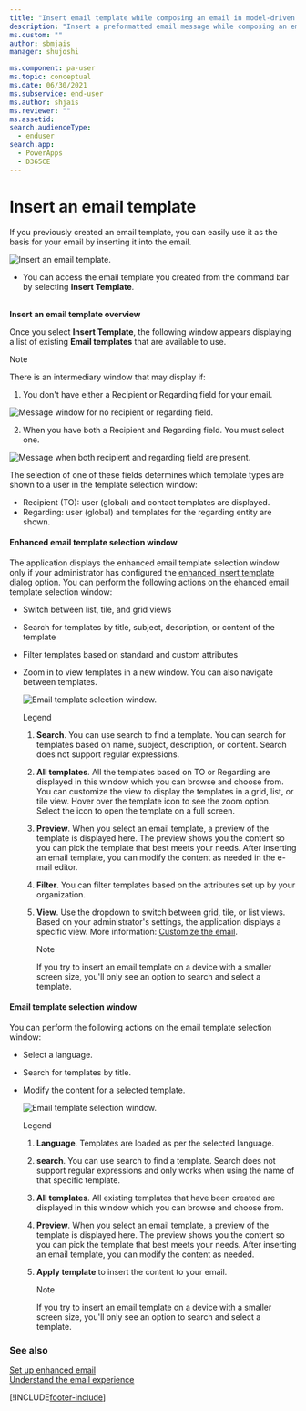 ```yaml
---
title: "Insert email template while composing an email in model-driven apps | MicrosoftDocs"
description: "Insert a preformatted email message while composing an email."
ms.custom: ""
author: sbmjais
manager: shujoshi

ms.component: pa-user
ms.topic: conceptual
ms.date: 06/30/2021
ms.subservice: end-user
ms.author: shjais
ms.reviewer: ""
ms.assetid: 
search.audienceType: 
  - enduser
search.app: 
  - PowerApps
  - D365CE
---
```



# Insert an email template

If you previously created an email template, you can easily use it as the basis for your email by inserting it into the email.

   ![Insert an email template.](media\email-how-to-insert-an-email-template-1a.png "How to insert an email template")

   - You can access the email template you created from the command bar by selecting **Insert Template**. <BR><BR>

**Insert an email template overview**  

Once you select **Insert Template**, the following window appears displaying a list of existing **Email templates** that are available to use.

> [!Note]
> There is an intermediary window that may display if:
> 1. You don't have either a Recipient or Regarding field for your email.
>
> ![Message window for no recipient or regarding field.](media\email-template-recipient.png "Message when missing recipient or regarding field")
>
> 2. When you have both a Recipient and Regarding field. You must select one.
>
> ![Message when both recipient and regarding field are present.](media\email-template-select-record.png "Message when both recipient and regarding fields are present")
>
> The selection of one of these fields determines which template types are shown to a user in the template selection window:
> - Recipient (TO): user (global) and contact templates are displayed.
> - Regarding: user (global) and templates for the regarding entity are shown.

#### Enhanced email template selection window

The application displays the enhanced email template selection window only if your administrator has configured the [enhanced insert template dialog](customize-insert-email-template.md) option. You can perform the following actions on the ehanced email template selection window:

 - Switch between list, tile, and grid views
 - Search for templates by title, subject, description, or content of the template  
 - Filter templates based on standard and custom attributes
 - Zoom in to view templates in a new window. You can also navigate between templates.

   ![Email template selection window.](media\email-templates.png "New Email template selection window")

   Legend
  
   1. **Search**. You can use search to find a template. You can search for templates based on name, subject, description, or content. Search does not support regular expressions.
   2. **All templates**. All the templates based on TO or Regarding are displayed in this window  which you can browse and choose from. You can customize the view to display the templates in a grid, list, or tile view. Hover over the template icon to see the zoom option. Select the icon to open the template on a full screen.
   3. **Preview**. When you select an email template, a preview of the template is displayed here. The preview shows you the content so you can pick the template that best meets your needs. After inserting an email template, you can modify the content as needed in the e-mail editor.
   4. **Filter**. You can filter templates based on the attributes set up by your organization.
   5. **View**. Use the dropdown to switch between grid, tile, or list views. Based on your administrator's settings, the application displays a specific view. More information:  [Customize the email](customer-service-hub-user-guide-email-font-admin.md#configure-the-default-email-template-selection-view).
 
      > [!Note] 
      > If you try to insert an email template on a device with a smaller screen size, you'll only see an option to search and select a template.
  
#### Email template selection window

You can perform the following actions on the email template selection window:

- Select a language.
- Search for templates by title.
- Modify the content for a selected template.

   ![Email template selection window.](media\email-how-to-insert-an-email-template-1b.png "Email template selection window")

   Legend
   1. **Language**. Templates are loaded as per the selected language.
   2. **search**. You can use search to find a template. Search does not support regular expressions and only works when using the name of that specific template.  
   3. **All templates**. All existing templates that have been created are displayed in this window  which you can browse and choose from.
   4. **Preview**. When you select an email template, a preview of the template is displayed here. The preview shows you the content so you can pick the template that best meets your needs. After inserting an email template, you can modify the content as needed.
   5. **Apply template** to insert the content to your  email.

      > [!Note] 
      > If you try to insert an email template on a device with a smaller screen size, you'll only see an option to search and select a template.
      
### See also

[Set up enhanced email](/power-platform/admin/system-settings-dialog-box-email-tab)<br>
[Understand the email experience](view-create-email.md)


[!INCLUDE[footer-include](../includes/footer-banner.md)]

